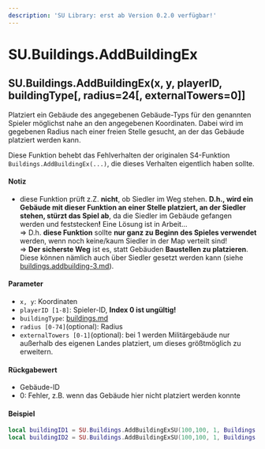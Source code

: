 ```yaml
---
description: 'SU Library: erst ab Version 0.2.0 verfügbar!'
---
```


# SU.Buildings.AddBuildingEx

## SU.Buildings.AddBuildingEx(x, y, playerID, buildingType\[, radius=24\[, externalTowers=0]]

Platziert ein Gebäude des angegebenen Gebäude-Typs für den genannten Spieler möglichst nahe an den angegebenen Koordinaten. Dabei wird im gegebenen Radius nach einer freien Stelle gesucht, an der das Gebäude platziert werden kann.

Diese Funktion behebt das Fehlverhalten der originalen S4-Funktion `Buildings.AddBuildingEx(...)`, die dieses Verhalten eigentlich haben sollte.

#### Notiz

* diese Funktion prüft z.Z. **nicht**, ob Siedler im Weg stehen. **D.h., wird ein Gebäude mit dieser Funktion an einer Stelle platziert, an der Siedler stehen, stürzt das Spiel ab**, da die Siedler im Gebäude gefangen werden und feststecke&#x6E;**!** Eine Lösung ist in Arbeit...\
  ⇒ D.h. **diese Funktion** sollte **nur ganz zu Beginn des Spieles verwendet** werden, wenn noch keine/kaum Siedler in der Map verteilt sind!\
  ⇒ **Der sicherste Weg** ist es, statt Gebäuden **Baustellen zu platzieren**. Diese können nämlich auch über Siedler gesetzt werden kann (siehe [buildings.addbuilding-3.md](buildings.addbuilding-3.md "mention")).

#### Parameter

* `x, y`: Koordinaten
* `playerID [1-8]`: Spieler-ID, **Index 0 ist ungültig!**
* `buildingType`: [buildings.md](../../api-enums/buildings.md "mention")
* `radius [0-74]`(optional): Radius
* `externalTowers [0-1]`(optional): bei 1 werden Militärgebäude nur außerhalb des eigenen Landes platziert, um dieses größtmöglich zu erweitern.

#### Rückgabewert

* Gebäude-ID
* 0: Fehler, z.B. wenn das Gebäude hier nicht platziert werden konnte

#### Beispiel

```lua
local buildingID1 = SU.Buildings.AddBuildingExSU(100,100, 1, Buildings.GUARDTOWERSMALL)    // Radius = 24
local buildingID2 = SU.Buildings.AddBuildingExSU(100,100, 1, Buildings.GUARDTOWERSMALL, 10)    // Radius = 10
```
